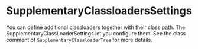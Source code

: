 # SupplementaryClassloadersSettings

You can define additional classloaders together with their class path. The SupplementaryClassLoaderSettings let you configure them. See the class comment of `SupplementaryClassloaderTree` for more details.
